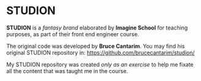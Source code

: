 # STUDION

**STUDION** is a *fantasy brand* elaborated by **Imagine School** for teaching purposes, as part of their front end engineer course.

The original code was developed by **Bruce Cantarim**. You may find his original STUDION repository in: <https://github.com/brucecantarim/studion/>

My STUDION repository was created *only as an exercise* to help me fixate all the content that was taught me in the course.
